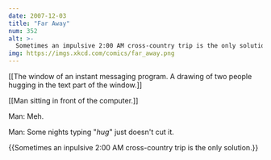 ```yaml
---
date: 2007-12-03
title: "Far Away"
num: 352
alt: >-
  Sometimes an impulsive 2:00 AM cross-country trip is the only solution.
img: https://imgs.xkcd.com/comics/far_away.png
---
```

[[The window of an instant messaging program. A drawing of two people hugging in the text part of the window.]]

[[Man sitting in front of the computer.]]

Man: Meh.

Man: Some nights typing "*hug*" just doesn't cut it.

{{Sometimes an inpulsive 2:00 AM cross-country trip is the only solution.}}